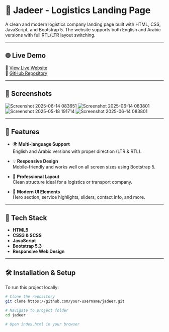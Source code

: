 # 🚚 Jadeer - Logistics Landing Page

A clean and modern logistics company landing page built with HTML, CSS, JavaScript, and Bootstrap 5. The website supports both English and Arabic versions with full RTL/LTR layout switching.

---

## 🌐 Live Demo

🔗 [View Live Website](https://aboelhassan-developer.github.io/Jadeer_Website/)  
🔗 [GitHub Repository](https://github.com/AboElhassan-Developer/Jadeer_Website)

---

## 📸 Screenshots


![Screenshot 2025-06-14 083651](https://github.com/user-attachments/assets/01f19d9a-6265-447b-adb8-8b06dd9f6b93)
![Screenshot 2025-06-14 083801](https://github.com/user-attachments/assets/d266e324-eba0-4dad-b021-0994f1cdd7d6)
![Screenshot 2025-05-18 191714](https://github.com/user-attachments/assets/3f550085-2f0e-4f00-9e35-75ddf9bfbdc4)
![Screenshot 2025-06-14 083801](https://github.com/user-attachments/assets/97f3ce71-e289-4111-966f-5bf4c354cb64)

---

## 🚀 Features

- 🌍 **Multi-language Support**  
  English and Arabic versions with proper direction (LTR & RTL).

- 💡 **Responsive Design**  
  Mobile-friendly and works well on all screen sizes using Bootstrap 5.

- 🎯 **Professional Layout**  
  Clean structure ideal for a logistics or transport company.

- 🎨 **Modern UI Elements**  
  Hero section, service highlights, sliders, contact info, and more.

---

## 🧰 Tech Stack

- **HTML5**  
- **CSS3 & SCSS**  
- **JavaScript**  
- **Bootstrap 5.3**  
- **Responsive Web Design**

---

## 🛠️ Installation & Setup

To run this project locally:

```bash
# Clone the repository
git clone https://github.com/your-username/jadeer.git

# Navigate to project folder
cd jadeer

# Open index.html in your browser
